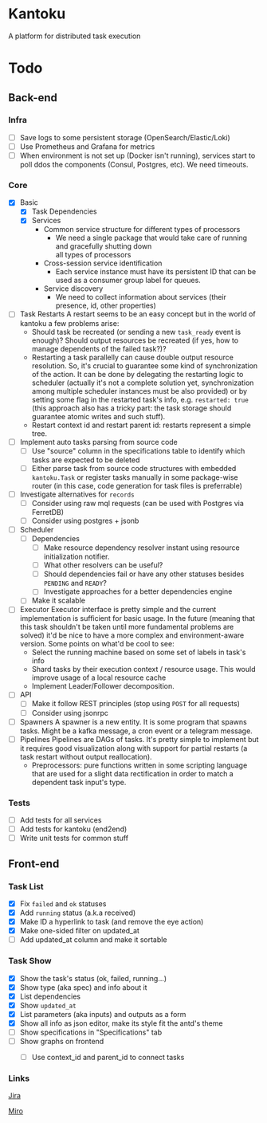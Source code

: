 # Kantoku

A platform for distributed task execution

# Todo

## Back-end

### Infra
- [ ] Save logs to some persistent storage (OpenSearch/Elastic/Loki)
- [ ] Use Prometheus and Grafana for metrics
- [ ] When environment is not set up (Docker isn't running), services start to poll ddos the components (Consul, Postgres, etc). We need timeouts.
### Core
- [x] Basic
	- [x] Task Dependencies
	- [x] Services  
	  - Common service structure for different types of processors  
	    - We need a single package that would take care of running and gracefully shutting down  
	      all types of processors  
	  - Cross-session service identification  
	    - Each service instance must have its persistent ID that can be used as a consumer group label for queues.  
	  - Service discovery  
	    - We need to collect information about services (their presence, id, other properties)
- [ ] Task Restarts
	A restart seems to be an easy concept but in the world of kantoku a few problems arise:
	- Should task be recreated (or sending a new `task_ready` event is enough)? Should output resources be recreated (if yes, how to manage dependents of the failed task?)? 
	- Restarting a task parallelly can cause double output resource resolution. So, it's crucial to guarantee some kind of synchronization of the action. It can be done by delegating the restarting logic to scheduler (actually it's not a complete solution yet, synchronization among multiple scheduler instances must be also provided) or by setting some flag in the restarted task's info, e.g. `restarted: true` (this approach also has a tricky part: the task storage should guarantee atomic writes and such stuff).
	- Restart context id and restart parent id: restarts represent a simple tree. 	  
- [ ] Implement auto tasks parsing from source code
	- [ ] Use "source" column in the specifications table to identify which tasks are expected to be deleted
	- [ ] Either parse task from source code structures with embedded `kantoku.Task`  or register tasks manually in some package-wise router (in this case, code generation for task files is preferrable)
- [ ] Investigate alternatives for `records`
	- [ ] Consider using raw mql requests (can be used with Postgres via FerretDB)
	- [ ] Consider using postgres + jsonb
- [ ] Scheduler
	- [ ] Dependencies
		- [ ] Make resource dependency resolver instant using resource initialization notifier.
		- [ ] What other resolvers can be useful?
		- [ ] Should dependencies fail or have any other statuses besides `PENDING` and `READY`?
		- [ ] Investigate approaches for a better dependencies engine 
	- [ ] Make it scalable
- [ ] Executor
	Executor interface is pretty simple and the current implementation is sufficient for basic usage. In the future (meaning that this task shouldn't be taken until more fundamental problems are solved) it'd be nice to have a more complex and environment-aware version. Some points on what'd be cool to see:
	- Select the running machine based on some set of labels in task's info
	- Shard tasks by their execution context / resource usage. This would improve usage of a local resource cache  
	- Implement Leader/Follower decomposition.
- [ ] API
	- [ ] Make it follow REST principles (stop using `POST` for all requests)
	- [ ] Consider using jsonrpc
- [ ] Spawners
    A spawner is a new entity. It is some program that spawns tasks. Might be a kafka message, a cron event or a telegram message.
- [ ] Pipelines
	Pipelines are DAGs of tasks. It's pretty simple to implement but it requires good visualization along with support for partial restarts (a task restart without output reallocation).
	- Preprocessors: pure functions written in some scripting language that are used for a slight data rectification in order to match a dependent task input's type.   
### Tests
- [ ] Add tests for all services
- [ ] Add tests for kantoku (end2end)
- [ ] Write unit tests for common stuff

## Front-end
### Task List
- [x] Fix `failed` and `ok` statuses
- [x] Add `running` status (a.k.a received)
- [x] Make ID a hyperlink to task (and remove the eye action)
- [x] Make one-sided filter on updated_at
- [ ] Add updated_at column and make it sortable
### Task Show
- [x] Show the task's status (ok, failed, running...)
- [x] Show type (aka spec) and info about it
- [x] List dependencies
- [x] Show `updated_at`
- [x] List parameters (aka inputs) and outputs as a form
- [x] Show all info as json editor, make its style fit the antd's theme
- [ ] Show specifications in "Specifications" tab
- [ ] Show graphs on frontend
	- [ ] Use context_id and parent_id to connect tasks


### Links

[Jira](https://r-ischenko.atlassian.net/jira/software/projects/KAN/boards/1)

[Miro](https://miro.com/app/board/uXjVNS1PReQ=/)
